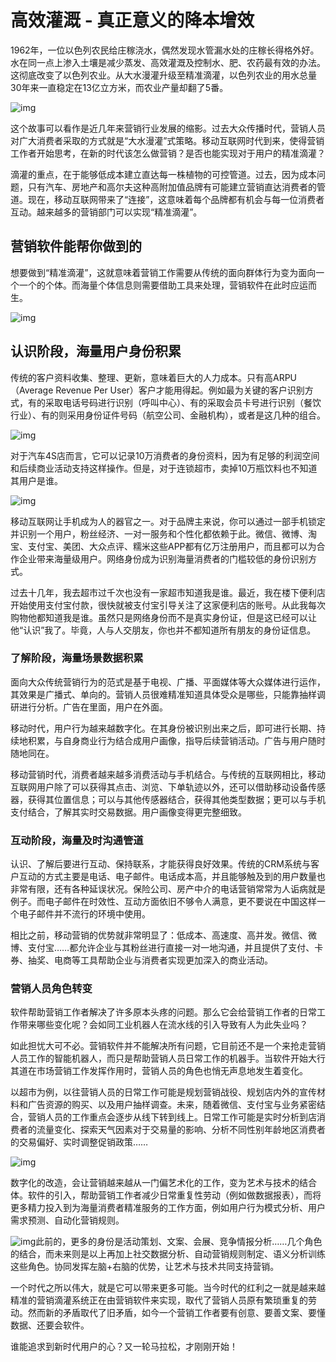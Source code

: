 # 高效灌溉 - 真正意义的降本增效

1962年，一位以色列农民给庄稼浇水，偶然发现水管漏水处的庄稼长得格外好。水在同一点上渗入土壤是减少蒸发、高效灌溉及控制水、肥、农药最有效的办法。这彻底改变了以色列农业。从大水漫灌升级至精准滴灌，以色列农业的用水总量30年来一直稳定在13亿立方米，而农业产量却翻了5番。



![img](https://pic.rmb.bdstatic.com/bjh/240124/dump/6eb00e8f1981e9e7bd8e2b9cf43e460f.png?x-bce-process=image/watermark,bucket_baidu-rmb-video-cover-1,image_YmpoL25ld3MvNjUzZjZkMjRlMDJiNjdjZWU1NzEzODg0MDNhYTQ0YzQucG5n,type_RlpMYW5UaW5nSGVpU01HQg==,w_17,text_QOeZvuW6pue9keWPi2Q4NmUwNzI=,size_17,x_13,y_13,interval_2,color_FFFFFF,effect_softoutline,shc_000000,blr_2,align_1)

这个故事可以看作是近几年来营销行业发展的缩影。过去大众传播时代，营销人员对广大消费者采取的方式就是“大水漫灌”式策略。移动互联网时代到来，使得营销工作者开始思考，在新的时代该怎么做营销？是否也能实现对于用户的精准滴灌？

滴灌的重点，在于能够低成本建立直达每一株植物的可控管道。过去，因为成本问题，只有汽车、房地产和高尔夫这种高附加值品牌有可能建立营销直达消费者的管道。现在，移动互联网带来了“连接”，这意味着每个品牌都有机会与每一位消费者互动。越来越多的营销部门可以实现“精准滴灌”。

## 营销软件能帮你做到的

想要做到“精准滴灌”，这就意味着营销工作需要从传统的面向群体行为变为面向一个一个的个体。而海量个体信息则需要借助工具来处理，营销软件在此时应运而生。



![img](http://copyright.bdstatic.com/vcg/edit/128e8517fd45c659fc9cd28d75e20828.jpg@wm_1,k_cGljX2JqaHdhdGVyLmpwZw==)

## 认识阶段，海量用户身份积累

传统的客户资料收集、整理、更新，意味着巨大的人力成本。只有高ARPU（Average Revenue Per User）客户才能用得起。例如最为关键的客户识别方式，有的采取电话号码进行识别（呼叫中心）、有的采取会员卡号进行识别（餐饮行业）、有的则采用身份证件号码（航空公司、金融机构），或者是这几种的组合。

![img](http://copyright.bdstatic.com/vcg/creative/5ec6b76ad88fbda71857169014404211.eps@wm_1,k_cGljX2JqaHdhdGVyLmpwZw==)



对于汽车4S店而言，它可以记录10万消费者的身份资料，因为有足够的利润空间和后续商业活动支持这样操作。但是，对于连锁超市，卖掉10万瓶饮料也不知道其用户是谁。



![img](http://copyright.bdstatic.com/vcg/creative/ebcbc9263d676e1f5aff43c51a2aba4e.jpg@wm_1,k_cGljX2JqaHdhdGVyLmpwZw==)

移动互联网让手机成为人的器官之一。对于品牌主来说，你可以通过一部手机锁定并识别一个用户，粉丝经济、一对一服务和个性化都依赖于此。微信、微博、淘宝、支付宝、美团、大众点评、糯米这些APP都有亿万注册用户，而且都可以为合作企业带来海量级用户。网络身份成为识别海量消费者的门槛较低的身份识别方式。

过去十几年，我去超市过千次也没有一家超市知道我是谁。最近，我在楼下便利店开始使用支付宝付款，很快就被支付宝引导关注了这家便利店的账号。从此我每次购物他都知道我是谁。虽然只是网络身份而不是真实身份证，但是这已经可以让他“认识”我了。毕竟，人与人交朋友，你也并不都知道所有朋友的身份证信息。

### 了解阶段，海量场景数据积累

面向大众传统营销行为的范式是基于电视、广播、平面媒体等大众媒体进行运作，其效果是广播式、单向的。营销人员很难精准知道具体受众是哪些，只能靠抽样调研进行分析。广告在里面，用户在外面。

移动时代，用户行为越来越数字化。在其身份被识别出来之后，即可进行长期、持续地积累，与自身商业行为结合成用户画像，指导后续营销活动。广告与用户随时随地同在。

移动营销时代，消费者越来越多消费活动与手机结合。与传统的互联网相比，移动互联网用户除了可以获得其点击、浏览、下单轨迹以外，还可以借助移动设备传感器，获得其位置信息；可以与其他传感器结合，获得其他类型数据；更可以与手机支付结合，了解其实时交易数据。用户画像变得更完整细致。

### 互动阶段，海量及时沟通管道

认识、了解后要进行互动、保持联系，才能获得良好效果。传统的CRM系统与客户互动的方式主要是电话、电子邮件。电话成本高，并且能够触及到的用户数量也非常有限，还有各种延误状况。保险公司、房产中介的电话营销常常为人诟病就是例子。而电子邮件在时效性、互动方面依旧不够令人满意，更不要说在中国这样一个电子邮件并不流行的环境中使用。

相比之前，移动营销的优势就非常明显了：低成本、高速度、高并发。微信、微博、支付宝……都允许企业与其粉丝进行直接一对一地沟通，并且提供了支付、卡券、抽奖、电商等工具帮助企业与消费者实现更加深入的商业活动。

### 营销人员角色转变

软件帮助营销工作者解决了许多原本头疼的问题。那么它会给营销工作者的日常工作带来哪些变化呢？会如同工业机器人在流水线的引入导致有人为此失业吗？

如此担忧大可不必。营销软件并不能解决所有问题，它目前还不是一个来抢走营销人员工作的智能机器人，而只是帮助营销人员日常工作的机器手。当软件开始大行其道在市场营销工作发挥作用时，营销人员的角色也悄无声息地发生着变化。

以超市为例，以往营销人员的日常工作可能是规划营销战役、规划店内外的宣传材料和广告资源的购买、以及用户抽样调查。未来，随着微信、支付宝与业务紧密结合，营销人员的工作重点会逐步从线下转到线上。日常工作可能是实时分析到店消费者的流量变化、探索天气因素对于交易量的影响、分析不同性别年龄地区消费者的交易偏好、实时调整促销政策……



![img](http://copyright.bdstatic.com/vcg/creative/8fd1025726480652b1a6c735f7c1336a.jpg@wm_1,k_cGljX2JqaHdhdGVyLmpwZw==)





数字化的改造，会让营销越来越从一门偏艺术化的工作，变为艺术与技术的结合体。软件的引入，帮助营销工作者减少日常重复性劳动（例如做数据报表），而将更多精力投入到为海量消费者精准服务的工作方面，例如用户行为模式分析、用户需求预测、自动化营销规则。

![img](http://copyright.bdstatic.com/vcg/creative/cd554d4456666058a66d4bd2ac86f3ab.jpg@wm_1,k_cGljX2JqaHdhdGVyLmpwZw==)此前的，更多的身份是活动策划、文案、会展、竞争情报分析……几个角色的结合，而未来则是以上再加上社交数据分析、自动营销规则制定、语义分析训练这些角色。协同发挥左脑+右脑的优势，让艺术与技术共同支持营销。

一个时代之所以伟大，就是它可以带来更多可能。当今时代的红利之一就是越来越精准的营销滴灌系统正在由营销软件来实现，取代了营销人员原有繁琐重复的劳动。然而新的矛盾取代了旧矛盾，如今一个营销工作者要有创意、要善文案、要懂数据、还要会软件。

谁能追求到新时代用户的心？又一轮马拉松，才刚刚开始！